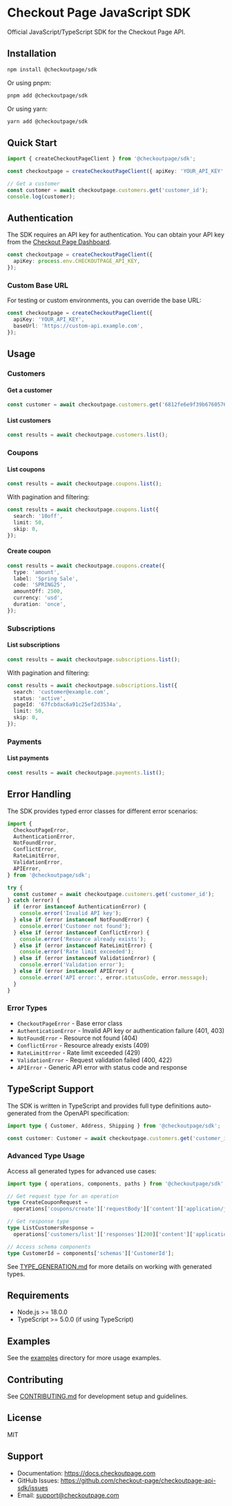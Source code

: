 # Checkout Page JavaScript SDK

Official JavaScript/TypeScript SDK for the Checkout Page API.

## Installation

```bash
npm install @checkoutpage/sdk
```

Or using pnpm:

```bash
pnpm add @checkoutpage/sdk
```

Or using yarn:

```bash
yarn add @checkoutpage/sdk
```

## Quick Start

```typescript
import { createCheckoutPageClient } from '@checkoutpage/sdk';

const checkoutpage = createCheckoutPageClient({ apiKey: 'YOUR_API_KEY' });

// Get a customer
const customer = await checkoutpage.customers.get('customer_id');
console.log(customer);
```

## Authentication

The SDK requires an API key for authentication. You can obtain your API key from the [Checkout Page Dashboard](https://checkoutpage.com).

```typescript
const checkoutpage = createCheckoutPageClient({
  apiKey: process.env.CHECKOUTPAGE_API_KEY,
});
```

### Custom Base URL

For testing or custom environments, you can override the base URL:

```typescript
const checkoutpage = createCheckoutPageClient({
  apiKey: 'YOUR_API_KEY',
  baseUrl: 'https://custom-api.example.com',
});
```

## Usage

### Customers

#### Get a customer

```typescript
const customer = await checkoutpage.customers.get('6812fe6e9f39b6760576f01c');
```

#### List customers

```typescript
const results = await checkoutpage.customers.list();
```

### Coupons

#### List coupons

```typescript
const results = await checkoutpage.coupons.list();
```

With pagination and filtering:

```typescript
const results = await checkoutpage.coupons.list({
  search: '10off',
  limit: 50,
  skip: 0,
});
```

#### Create coupon

```typescript
const results = await checkoutpage.coupons.create({
  type: 'amount',
  label: 'Spring Sale',
  code: 'SPRING25',
  amountOff: 2500,
  currency: 'usd',
  duration: 'once',
});
```

### Subscriptions

#### List subscriptions

```typescript
const results = await checkoutpage.subscriptions.list();
```

With pagination and filtering:

```typescript
const results = await checkoutpage.subscriptions.list({
  search: 'customer@example.com',
  status: 'active',
  pageId: '67fcbdac6a91c25ef2d3534a',
  limit: 50,
  skip: 0,
});
```

### Payments

#### List payments

```typescript
const results = await checkoutpage.payments.list();
```

## Error Handling

The SDK provides typed error classes for different error scenarios:

```typescript
import {
  CheckoutPageError,
  AuthenticationError,
  NotFoundError,
  ConflictError,
  RateLimitError,
  ValidationError,
  APIError,
} from '@checkoutpage/sdk';

try {
  const customer = await checkoutpage.customers.get('customer_id');
} catch (error) {
  if (error instanceof AuthenticationError) {
    console.error('Invalid API key');
  } else if (error instanceof NotFoundError) {
    console.error('Customer not found');
  } else if (error instanceof ConflictError) {
    console.error('Resource already exists');
  } else if (error instanceof RateLimitError) {
    console.error('Rate limit exceeded');
  } else if (error instanceof ValidationError) {
    console.error('Validation error');
  } else if (error instanceof APIError) {
    console.error('API error:', error.statusCode, error.message);
  }
}
```

### Error Types

- `CheckoutPageError` - Base error class
- `AuthenticationError` - Invalid API key or authentication failure (401, 403)
- `NotFoundError` - Resource not found (404)
- `ConflictError` - Resource already exists (409)
- `RateLimitError` - Rate limit exceeded (429)
- `ValidationError` - Request validation failed (400, 422)
- `APIError` - Generic API error with status code and response

## TypeScript Support

The SDK is written in TypeScript and provides full type definitions auto-generated from the OpenAPI specification:

```typescript
import type { Customer, Address, Shipping } from '@checkoutpage/sdk';

const customer: Customer = await checkoutpage.customers.get('customer_id');
```

### Advanced Type Usage

Access all generated types for advanced use cases:

```typescript
import type { operations, components, paths } from '@checkoutpage/sdk';

// Get request type for an operation
type CreateCouponRequest =
  operations['coupons/create']['requestBody']['content']['application/json'];

// Get response type
type ListCustomersResponse =
  operations['customers/list']['responses'][200]['content']['application/json'];

// Access schema components
type CustomerId = components['schemas']['CustomerId'];
```

See [TYPE_GENERATION.md](../TYPE_GENERATION.md) for more details on working with generated types.

## Requirements

- Node.js >= 18.0.0
- TypeScript >= 5.0.0 (if using TypeScript)

## Examples

See the [examples](../examples/js) directory for more usage examples.

## Contributing

See [CONTRIBUTING.md](../CONTRIBUTING.md) for development setup and guidelines.

## License

MIT

## Support

- Documentation: https://docs.checkoutpage.com
- GitHub Issues: https://github.com/checkout-page/checkoutpage-api-sdk/issues
- Email: support@checkoutpage.com
